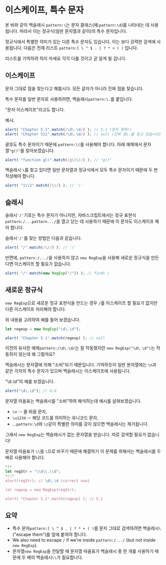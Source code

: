 
# 이스케이프, 특수 문자

본 바와 같이 백슬래시 `pattern:\`는 문자 클래스(예:`pattern:\d`)를 나타내는 데 사용됩니다. 따라서 이는 정규식(일반 문자열과 같이)의 특수 문자입니다.

정규식에서 특별한 의미가 있는 다른 특수 문자도 있습니다. 이는 보다 강력한 검색에 사용됩니다. 다음은 전체 리스트 `pattern:[ \ ^ $ . | ? * + ( )` 입니다.

리스트를 기억하려 하지 마세요 각각 다룰 것이고 곧 알게 될 겁니다.

## 이스케이프

문자 그대로 점을 찾는다고 해봅시다. 모든 글자가 아니라 진짜 점을 찾습니다.

특수 문자를 일반 문자로 사용하려면, 백슬래시`pattern:\.`를 붙입니다.

"문자 이스케이프"라고도 합니다.

예시:
```js run
alert( "Chapter 5.1".match(/\d\.\d/) ); // 5.1 (일치 항목!)
alert( "Chapter 511".match(/\d\.\d/) ); // null (진짜 점\.를 찾고 있습니다)
```

괄호도 특수 문자이기 때문에 `pattern:\(`를 사용해야 합니다. 아래 예제에서 문자열`"g()"`를 찾아보겠습니다.

```js run
alert( "function g()".match(/g\(\)/) ); // "g()"
```

백슬래시 `\`를 찾고 있다면 일반 문자열과 정규식에서 모두 특수 문자이기 때문에 두 번 작성해야 합니다.

```js run
alert( "1\\2".match(/\\/) ); // '\'
```

## 슬래시

슬래시`'/'`기호는 특수 문자가 아니지만, 자바스크립트에서는 정규 표현식`pattern:/...pattern.../`을 열고 닫는 데 사용하기 때문에 이 문자도 이스케이프 해야 합니다.

슬래시`'/'`를 찾는 방법은 다음과 같습니다.

```js run
alert( "/".match(/\//) ); // '/'
```

반면에, `pattern:/.../`을 사용하지 않고 `new RegExp`을 사용해 새로운 정규식을 만든다면 이스케이프 할 필요가 없습니다.

```js run
alert( "/".match(new RegExp("/")) ); // finds /
```

## 새로운 정규식

`new RegExp`으로 새로운 정규 표현식을 만드는 경우 `/`를 이스케이프 할 필요가 없지만 다른 이스케이프 처리해야 합니다.

위 내용을 고려하여 예를 들어 보겠습니다.

```js run
let regexp = new RegExp("\d\.\d");

alert( "Chapter 5.1".match(regexp) ); // null
```

이전의 유사한 예제`pattern:/\d\.\d/`는 잘 작동했지만 `new RegExp("\d\.\d")`는 작동하지 않는데 왜 그럴까요?

백슬래시는 문자열에 의해 "소비"되기 때문입니다. 기억하듯이 일반 문자열에는 `\n`과 같은 각자의 특수 문자가 있으며 백슬래시는 이스케이프에 사용됩니다.

"\d\.\d"의 예를 보겠습니다.

```js run
alert("\d\.\d"); // d.d
```

문자열 따옴표는 백슬래시를 "소비"하여 해석하는데 예시를 살펴보겠습니다.

- `\n` -- 줄 바꿈 문자,
- `\u1234` -- 해당 코드를 의미하는 유니코드 문자,
- ...`pattern:\d`와 `\z`같이 특별한 의미를 갖지 않으면 백슬래시는 제거됩니다.

그래서 `new RegExp`는 백슬래시가 없는 문자열을 받습니다. 따로 검색할 필요가 없습니다!

문자열 따옴표가 `\\`을 `\`으로 바꾸기 때문에 해결하기 이 문제를 위해서는 백슬래시를 두 배로 사용해야 합니다.

```js run
*!*
let regStr = "\\d\\.\\d";
*/!*
alert(regStr); // \d\.\d (correct now)

let regexp = new RegExp(regStr);

alert( "Chapter 5.1".match(regexp) ); // 5.1
```

## 요약

- 특수 문자`pattern:[ \ ^ $ . | ? * + ( )`를 문자 그대로 검색하려면 백슬래시`\` ("escape them")를 앞에 붙여야 합니다.
- We also need to escape `/` if we're inside `pattern:/.../` (but not inside `new RegExp`).
- 문자열`new RegExp`을 전달할 때 문자열 따옴표가 백슬래시 중 한 개를 사용하기 때문에 두 배의 백슬래시`\\`가 필요합니다.
